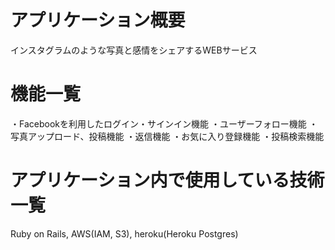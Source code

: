 # アプリケーション概要
インスタグラムのような写真と感情をシェアするWEBサービス

# 機能一覧
・Facebookを利用したログイン・サインイン機能
・ユーザーフォロー機能
・写真アップロード、投稿機能
・返信機能
・お気に入り登録機能
・投稿検索機能

# アプリケーション内で使用している技術一覧
Ruby on Rails, AWS(IAM, S3), heroku(Heroku Postgres)
